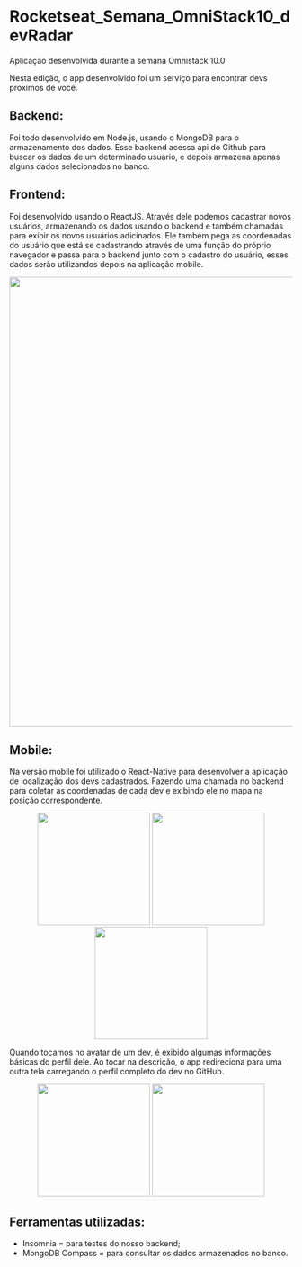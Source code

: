 # Rocketseat_Semana_OmniStack10_devRadar
Aplicação desenvolvida durante a semana Omnistack 10.0

Nesta edição, o app desenvolvido foi um serviço para encontrar devs proximos de você. 

## Backend:
Foi todo desenvolvido em Node.js, usando o MongoDB para o armazenamento dos dados. 
Esse backend acessa api do Github para buscar os dados de um determinado usuário, e depois armazena apenas alguns dados selecionados no banco. 

## Frontend:
Foi desenvolvido usando o ReactJS. Através dele podemos cadastrar novos usuários, armazenando os dados usando o backend e também chamadas para exibir os novos usuários adicinados. Ele também pega as coordenadas do usuário que está se cadastrando através de uma função do próprio navegador e passa para o backend junto com o cadastro do usuário, esses dados serão utilizandos depois na aplicação mobile. 

<p align="center">
  <img width=800 src="https://user-images.githubusercontent.com/54601930/72559539-c7ab8780-3883-11ea-9e1b-21c9f720c86f.gif" />
</p>

## Mobile:
Na versão mobile foi utilizado o React-Native para desenvolver a aplicação de localização dos devs cadastrados. Fazendo uma chamada no backend para coletar as coordenadas de cada dev e exibindo ele no mapa na posição correspondente. 
<p align="center"> 
  <img width=200 src="https://user-images.githubusercontent.com/54601930/72625677-fbd88400-3927-11ea-9033-f19892e4e86d.png" />
  <img width=200 src="https://user-images.githubusercontent.com/54601930/72625671-fb3fed80-3927-11ea-86b1-52bd3b477050.png" />
  <img width=200 src="https://user-images.githubusercontent.com/54601930/72625669-fb3fed80-3927-11ea-927b-01cca6d090d7.png" />
</p>

Quando tocamos no avatar de um dev, é exibido algumas informações básicas do perfil dele. Ao tocar na descrição, o app redireciona para uma outra tela carregando o perfil completo do dev no GitHub. 
<p align="center">
  <img width=200 src="https://user-images.githubusercontent.com/54601930/72625675-fb3fed80-3927-11ea-8830-07e5e58160ba.png" />
  <img width=200 src="https://user-images.githubusercontent.com/54601930/72625670-fb3fed80-3927-11ea-8813-4295b9efebcd.png" />
</p>



## Ferramentas utilizadas:
- Insomnia = para testes do nosso backend;
- MongoDB Compass = para consultar os dados armazenados no banco. 
